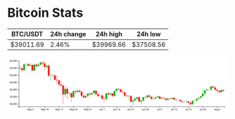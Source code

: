 # Bitcoin Stats

BTC/USDT|24h change|24h high|24h low|
|---|---|---|---|
|$39011.69|2.46%|$39969.66|$37508.56|

<img src="./chart.svg">
